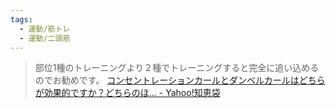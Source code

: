 ```yaml
---
tags:
  - 運動/筋トレ
  - 運動/二頭筋
---
```

>部位1種のトレーニングより２種でトレーニングすると完全に追い込めるのでお勧めです。
>[コンセントレーションカールとダンベルカールはどちらが効果的ですか？どちらのほ... - Yahoo!知恵袋](https://detail.chiebukuro.yahoo.co.jp/qa/question_detail/q13117339248)

